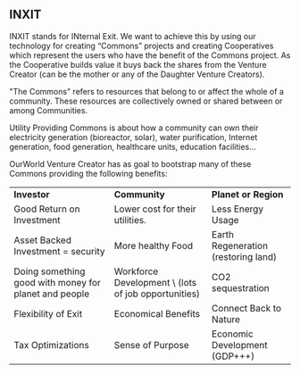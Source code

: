 ## INXIT

INXIT stands for INternal Exit. We want to achieve this by using our technology for creating “Commons” projects and creating Cooperatives which represent the users who have the benefit of the Commons project. As the Cooperative builds value it buys back the shares from the Venture Creator (can be the mother or any of the Daughter Venture Creators).

"The Commons" refers to resources that belong to or affect the whole of a community. These resources are collectively owned or shared between or among Communities.

Utility Providing Commons is about how a community can own their electricity generation (bioreactor, solar), water purification, Internet generation, food generation, healthcare units, education facilities… 

OurWorld Venture Creator has as goal to bootstrap many of these Commons providing the following benefits:

<table>
  <tr>
   <td><strong>Investor</strong>
   </td>
   <td><strong>Community</strong>
   </td>
   <td><strong>Planet or Region</strong>
   </td>
  </tr>
  <tr>
   <td>Good Return on Investment
   </td>
   <td>Lower cost for their utilities.
   </td>
   <td>Less Energy Usage
   </td>
  </tr>
  <tr>
   <td>Asset Backed Investment = security
   </td>
   <td>More healthy Food
   </td>
   <td>Earth Regeneration (restoring land)
   </td>
  </tr>
  <tr>
   <td>Doing something good with money for planet and people
   </td>
   <td>Workforce Development  \
(lots of job opportunities)
   </td>
   <td>CO2 sequestration
   </td>
  </tr>
  <tr>
   <td>Flexibility of Exit
   </td>
   <td>Economical Benefits
   </td>
   <td>Connect Back to Nature
   </td>
  </tr>
  <tr>
   <td>Tax Optimizations
   </td>
   <td>Sense of Purpose
   </td>
   <td>Economic Development (GDP+++)
   </td>
  </tr>
</table>